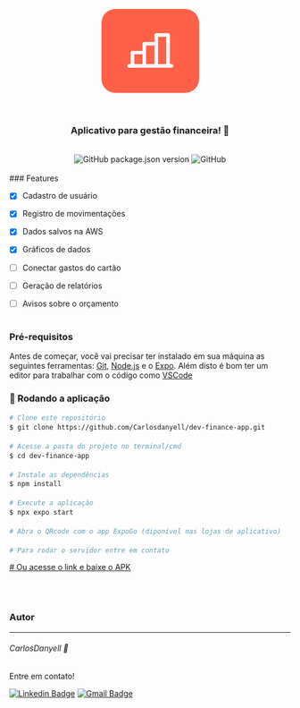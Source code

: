 <p align="center">
    <img src="./assets/icon.png" style="object-fit: cover; border-radius:25px" height="150" width="175" alt="DevFinance" />
</p>
<br>
<h3 align="center">Aplicativo para gestão financeira! 🚀</h3>
<br>
<div align="center">
    <img alt="GitHub package.json version" src="https://img.shields.io/github/package-json/v/Carlosdanyell/dev-finance-app?">
    <img alt="GitHub" src="https://img.shields.io/github/license/Carlosdanyell/dev-finance-app?label=LICENCE">
</div>
<br>
### Features

- [X] Cadastro de usuário
- [X] Registro de movimentações
- [X] Dados salvos na AWS
- [X] Gráficos de dados
- [ ] Conectar gastos do cartão
- [ ] Geração de relatórios
- [ ] Avisos sobre o orçamento
  <br><br>


### Pré-requisitos

Antes de começar, você vai precisar ter instalado em sua máquina as seguintes ferramentas:
[Git](https://git-scm.com), [Node.js](https://nodejs.org/en/) e o [Expo](https://expo.dev/).
Além disto é bom ter um editor para trabalhar com o código como [VSCode](https://code.visualstudio.com/)

### 🎲 Rodando a aplicação

```bash
# Clone este repositório
$ git clone https://github.com/Carlosdanyell/dev-finance-app.git

# Acesse a pasta do projeto no terminal/cmd
$ cd dev-finance-app

# Instale as dependências
$ npm install

# Execute a aplicação
$ npx expo start

# Abra o QRcode com o app ExpoGo (diponível nas lojas de aplicativo)

# Para rodar o servidor entre em contato


```

<a href="https://expo.dev/artifacts/eas/78Jw4Zc3NfHpLRMQWj4cZi.apk"># Ou acesse o link e baixe o APK </a>

<br><br>

### Autor

---

<h6>CarlosDanyell 🚀</h6>
Entre em contato!

[![Linkedin Badge](https://img.shields.io/badge/-Carlos-blue?style=flat-square&logo=Linkedin&logoColor=white&link=https://www.linkedin.com/in/carlosdanyell/)](https://www.linkedin.com/in/carlosdanyell/)
[![Gmail Badge](https://img.shields.io/badge/-carlosdanyelldasilva@gmail.com-c14438?style=flat-square&logo=Gmail&logoColor=white&link=mailto:carlosdanyelldasilva@gmail.com)](mailto:carlosdanyelldasilva@gmail.com)
